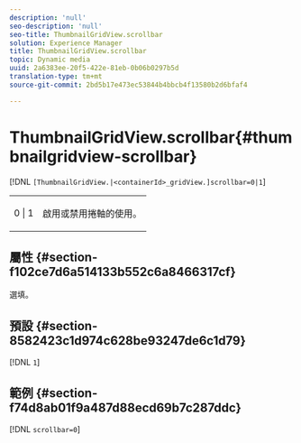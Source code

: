 ```yaml
---
description: 'null'
seo-description: 'null'
seo-title: ThumbnailGridView.scrollbar
solution: Experience Manager
title: ThumbnailGridView.scrollbar
topic: Dynamic media
uuid: 2a6383ee-20f5-422e-81eb-0b06b0297b5d
translation-type: tm+mt
source-git-commit: 2bd5b17e473ec53844b4bbcb4f13580b2d6bfaf4

---
```



# ThumbnailGridView.scrollbar{#thumbnailgridview-scrollbar}

[!DNL `[ThumbnailGridView.|<containerId>_gridView.]scrollbar=0|1`]

<table id="table_70E6FDB62C2C4DBBB26BEBAD37A181AD"> 
 <tbody> 
  <tr> 
   <td> <p> <span class="codeph"> 0 | 1</span> </p> </td> 
   <td> <p> 啟用或禁用捲軸的使用。 </p> </td> 
  </tr> 
 </tbody> 
</table>

## 屬性 {#section-f102ce7d6a514133b552c6a8466317cf}

選填。

## 預設 {#section-8582423c1d974c628be93247de6c1d79}

[!DNL `1`]

## 範例 {#section-f74d8ab01f9a487d88ecd69b7c287ddc}

[!DNL `scrollbar=0`]
